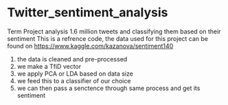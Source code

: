 # Twitter_sentiment_analysis
Term Project analysis 1.6 million tweets and classifying them based on their sentiment
This is a refrence code,
the data used for this project can be found on https://www.kaggle.com/kazanova/sentiment140

1. the data is cleaned and pre-processed
2. we make a TfiD vector
3. we apply PCA or LDA based on data size
4. we feed this to a classifier of our choice
5. we can then pass a senctence through same process and get its sentiment
